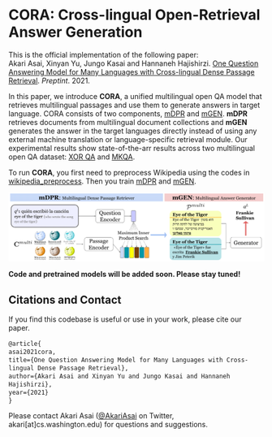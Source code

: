 # CORA: Cross-lingual Open-Retrieval Answer Generation
This is the official implementation of the following paper:     
Akari Asai, Xinyan Yu, Jungo Kasai and Hannaneh Hajishirzi. [One Question Answering Model for Many Languages with Cross-lingual Dense Passage Retrieval](). *Preptint*. 2021. 

In this paper, we introduce **CORA**, a unified multilingual open QA model that retrieves multilingual passages and use them to generate answers in target language. CORA consists of two components, [mDPR](mdpr/README.md) and [mGEN](mGEN/README.md). **mDPR** retrieves documents from multilingual document collections and **mGEN** generates the answer in the target languages directly instead of using any external machine translation or language-specific retrieval module. Our experimental results show state-of-the-arr results across two multilingual open QA dataset: [XOR QA](https://nlp.cs.washington.edu/xorqa/) and [MKQA](https://github.com/apple/ml-mkqa). 

To run **CORA**, you first need to preprocess Wikipedia using the codes in [wikipedia_preprocess](wikipedia_preprocess). Then you train [mDPR](mDPR) and [mGEN](mGEN).

![cora_image](fig/cora_overview.png)



**Code and pretrained models will be added soon. Please stay tuned!**

## Citations and Contact

If you find this codebase is useful or use in your work, please cite our paper.
```
@article{
asai2021cora,
title={One Question Answering Model for Many Languages with Cross-lingual Dense Passage Retrieval},
author={Akari Asai and Xinyan Yu and Jungo Kasai and Hannaneh Hajishirzi},
year={2021}
}
```
Please contact Akari Asai ([@AkariAsai](https://twitter.com/AkariAsai) on Twitter, akari[at]cs.washington.edu) for questions and suggestions.
